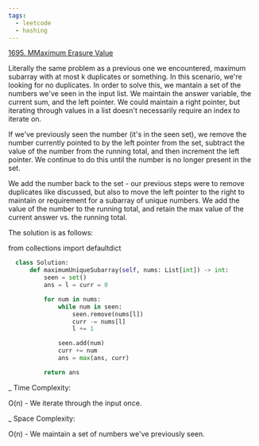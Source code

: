 ```yaml
---
tags:
  - leetcode
  - hashing
---
```


<a href="https://leetcode.com/problems/maximum-erasure-value/">1695. MMaximum
Erasure Value</a>

Literally the same problem as a previous one we encountered, maximum subarray
with at most k duplicates or something. In this scenario, we're looking for no
duplicates. In order to solve this, we mantain a set of the numbers we've seen
in the input list. We maintain the answer variable, the current sum, and the
left pointer. We could maintain a right pointer, but iterating through values in
a list doesn't necessarily require an index to iterate on.

If we've previously seen the number (it's in the seen set), we remove the number
currently pointed to by the left pointer from the set, subtract the value of the
number from the running total, and then increment the left pointer. We continue
to do this until the number is no longer present in the set.

We add the number back to the set - our previous steps were to remove duplicates
like discussed, but also to move the left pointer to the right to maintain or
requirement for a subarray of unique numbers. We add the value of the number to
the running total, and retain the max value of the current answer vs. the
running total.

The solution is as follows:

from collections import defaultdict

```python
  class Solution:
      def maximumUniqueSubarray(self, nums: List[int]) -> int:
          seen = set()
          ans = l = curr = 0

          for num in nums:
              while num in seen:
                  seen.remove(nums[l])
                  curr -= nums[l]
                  l += 1

              seen.add(num)
              curr += num
              ans = max(ans, curr)

          return ans
```

\_ Time Complexity:

O(n) - We iterate through the input once.

\_ Space Complexity:

O(n) - We maintain a set of numbers we've previously seen.
